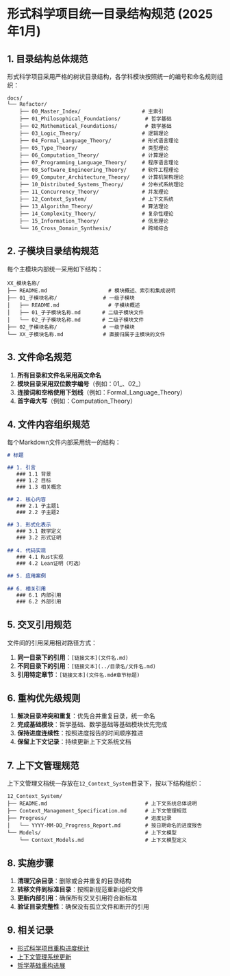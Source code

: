 # 形式科学项目统一目录结构规范 (2025年1月)

## 1. 目录结构总体规范

形式科学项目采用严格的树状目录结构，各学科模块按照统一的编号和命名规则组织：

```text
docs/
└── Refactor/
    ├── 00_Master_Index/                    # 主索引
    ├── 01_Philosophical_Foundations/        # 哲学基础
    ├── 02_Mathematical_Foundations/         # 数学基础
    ├── 03_Logic_Theory/                    # 逻辑理论
    ├── 04_Formal_Language_Theory/          # 形式语言理论
    ├── 05_Type_Theory/                     # 类型理论
    ├── 06_Computation_Theory/              # 计算理论
    ├── 07_Programming_Language_Theory/     # 程序语言理论
    ├── 08_Software_Engineering_Theory/     # 软件工程理论
    ├── 09_Computer_Architecture_Theory/    # 计算机架构理论
    ├── 10_Distributed_Systems_Theory/      # 分布式系统理论
    ├── 11_Concurrency_Theory/              # 并发理论
    ├── 12_Context_System/                  # 上下文系统
    ├── 13_Algorithm_Theory/                # 算法理论
    ├── 14_Complexity_Theory/               # 复杂性理论
    ├── 15_Information_Theory/              # 信息理论
    └── 16_Cross_Domain_Synthesis/          # 跨域综合
```

## 2. 子模块目录结构规范

每个主模块内部统一采用如下结构：

```text
XX_模块名称/
├── README.md                    # 模块概述、索引和集成说明
├── 01_子模块名称/               # 一级子模块
│   ├── README.md                # 子模块概述
│   ├── 01_子子模块名称.md       # 二级子模块文件
│   └── 02_子子模块名称.md       # 二级子模块文件
├── 02_子模块名称/               # 一级子模块
└── XX_子模块名称.md             # 直接归属于主模块的文件
```

## 3. 文件命名规范

1. **所有目录和文件名采用英文命名**
2. **模块目录采用双位数字编号**（例如：01_、02_）
3. **连接词和空格使用下划线**（例如：Formal_Language_Theory）
4. **首字母大写**（例如：Computation_Theory）

## 4. 文件内容组织规范

每个Markdown文件内部采用统一的结构：

```markdown
# 标题

## 1. 引言
   ### 1.1 背景
   ### 1.2 目标
   ### 1.3 相关概念

## 2. 核心内容
   ### 2.1 子主题1
   ### 2.2 子主题2
   
## 3. 形式化表示
   ### 3.1 数学定义
   ### 3.2 形式证明
   
## 4. 代码实现
   ### 4.1 Rust实现
   ### 4.2 Lean证明（可选）
   
## 5. 应用案例
   
## 6. 相关引用
   ### 6.1 内部引用
   ### 6.2 外部引用
```

## 5. 交叉引用规范

文件间的引用采用相对路径方式：

1. **同一目录下的引用**：`[链接文本](文件名.md)`
2. **不同目录下的引用**：`[链接文本](../目录名/文件名.md)`
3. **引用特定章节**：`[链接文本](文件名.md#章节标题)`

## 6. 重构优先级规则

1. **解决目录冲突和重复**：优先合并重复目录，统一命名
2. **完成基础模块**：哲学基础、数学基础等基础模块优先完成
3. **保持进度连续性**：按照进度报告的时间顺序推进
4. **保留上下文记录**：持续更新上下文系统文档

## 7. 上下文管理规范

上下文管理文档统一存放在`12_Context_System`目录下，按以下结构组织：

```text
12_Context_System/
├── README.md                                # 上下文系统总体说明
├── Context_Management_Specification.md      # 上下文管理规范
├── Progress/                                # 进度记录
│   └── YYYY-MM-DD_Progress_Report.md        # 按日期命名的进度报告
└── Models/                                  # 上下文模型
    └── Context_Models.md                    # 上下文模型定义
```

## 8. 实施步骤

1. **清理冗余目录**：删除或合并重复的目录结构
2. **转移文件到标准目录**：按照新规范重新组织文件
3. **更新内部引用**：确保所有交叉引用符合新标准
4. **验证目录完整性**：确保没有孤立文件和断开的引用

## 9. 相关记录

- [形式科学项目重构进度统计](./重构进度统计_20250110.md)
- [上下文管理系统更新](./持续构建上下文系统/上下文管理系统更新_20250110.md)
- [哲学基础重构进展](./持续构建上下文系统/哲学基础重构进展_20250105.md)
